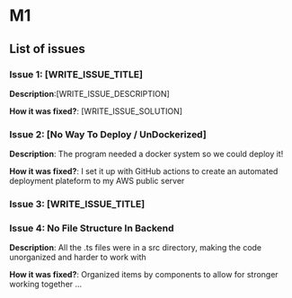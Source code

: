 # M1

## List of issues

### Issue 1: [WRITE_ISSUE_TITLE]

**Description**:[WRITE_ISSUE_DESCRIPTION]

**How it was fixed?**: [WRITE_ISSUE_SOLUTION]

### Issue 2: [No Way To Deploy / UnDockerized]

**Description**: The program needed a docker system so we could deploy it!

**How it was fixed?**: I set it up with GitHub actions to create an automated deployment plateform to my AWS public server  

### Issue 3: [WRITE_ISSUE_TITLE]

### Issue 4: No File Structure In Backend

**Description**: All the .ts files were in a src directory, making the code unorganized and harder to work with

**How it was fixed?**: Organized items by components to allow for stronger working together
...
